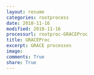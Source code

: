 ```yaml
---
layout: resume
categories: rootprocess
date: 2018-11-16
modified: 2018-11-16
processurl: rootproc-GRACEProc
title: GRACEProc
excerpt: GRACE processes
image: 
comments: True
share: True
---
```


